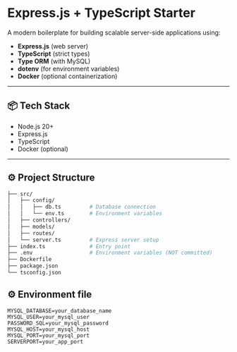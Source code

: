 # Express.js + TypeScript Starter

A modern boilerplate for building scalable server-side applications using:

- **Express.js** (web server)
- **TypeScript** (strict types)
- **Type ORM** (with MySQL)
- **dotenv** (for environment variables)
- **Docker** (optional containerization)

---

## 📦 Tech Stack
- Node.js 20+
- Express.js
- TypeScript
- Docker (optional)

---

## ⚙️ Project Structure

```bash
├── src/
│   ├── config/
│   │   ├── db.ts         # Database connection
│   │   └── env.ts        # Environment variables
│   ├── controllers/
│   ├── models/
│   ├── routes/
│   └── server.ts         # Express server setup
├── index.ts              # Entry point
├── .env                  # Environment variables (NOT committed)
├── Dockerfile
├── package.json
└── tsconfig.json
```


## ⚙️ Environment file

```
MYSQL_DATABASE=your_database_name
MYSQL_USER=your_mysql_user
PASSWORD_SQL=your_mysql_password
MYSQL_HOST=your_mysql_host
MYSQL_PORT=your_mysql_port
SERVERPORT=your_app_port
```



#
